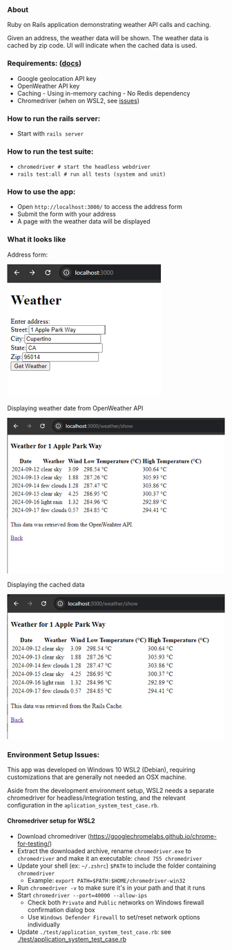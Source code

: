 ### About
Ruby on Rails application demonstrating weather API calls and caching.

Given an address, the weather data will be shown. The weather data is cached by zip code. UI will indicate when the cached data is used.

### Requirements: ([docs](./docs/requirements.txt))
* Google geolocation API key
* OpenWeather API key
* Caching - Using in-memory caching - No Redis dependency
* Chromedriver (when on WSL2, see [issues](#markdown-header-issues))

### How to run the rails server:
* Start with `rails server`

### How to run the test suite:
* `chromedriver # start the headless webdriver`
* `rails test:all # run all tests (system and unit)`

### How to use the app:
* Open `http://localhost:3000/` to access the address form
* Submit the form with your address
* A page with the weather data will be displayed


### What it looks like
Address form:

![Weather form](./docs/img/weather-index.png)

Displaying weather date from OpenWeather API

![Displaying the forecast](./docs/img/weather-show.png)

Displaying the cached data

![Displaying the forecast with cached data](./docs/img/weather-show-cache.png)


### Environment Setup Issues:
This app was developed on Windows 10 WSL2 (Debian), requiring customizations that are generally not needed an OSX machine. 

Aside from the development environment setup, WSL2 needs a separate chromedriver for headless/integration testing, and the relevant configuration in the `aplication_system_test_case.rb`.

#### Chromedriver setup for WSL2

* Download chromedriver (https://googlechromelabs.github.io/chrome-for-testing/)
* Extract the downloaded archive, rename `chromedriver.exe` to `chromedriver` and make it an executable: `chmod 755 chromedriver`
* Update your shell (ex: `~/.zshrc`) `$PATH` to include the folder containing `chromedriver`
    * Example: `export PATH=$PATH:$HOME/chromedriver-win32`
* Run `chromedriver -v` to make sure it's in your path and that it runs
* Start `chromedriver --port=40000 --allow-ips`
    * Check both `Private` and `Public` networks on Windows firewall confirmation dialog box
    * Use `Windows Defender Firewall` to set/reset network options individually
* Update `./test/application_system_test_case.rb`: see [./test/application_system_test_case.rb](./test/application_system_test_case.rb)

